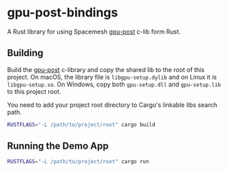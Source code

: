 # gpu-post-bindings

A Rust library for using Spacemesh [gpu-post](http://github.com/spacemeshos/gpu-post) c-lib form Rust.

## Building

Build the [gpu-post](http://github.com/spacemeshos/gpu-post) c-library and copy the shared lib to the root of this project. 
On macOS, the library file is `libgpu-setup.dylib` and on Linux it is `libgpu-setup.so`.
On Windows, copy both `gpu-setup.dll` and `gpu-setup.lib` to this project root.

You need to add your project root directory to Cargo's linkable libs search path.

```bash
RUSTFLAGS="-L /path/to/project/root" cargo build
```

## Running the Demo App

```bash
RUSTFLAGS="-L /path/to/project/root" cargo run
```
